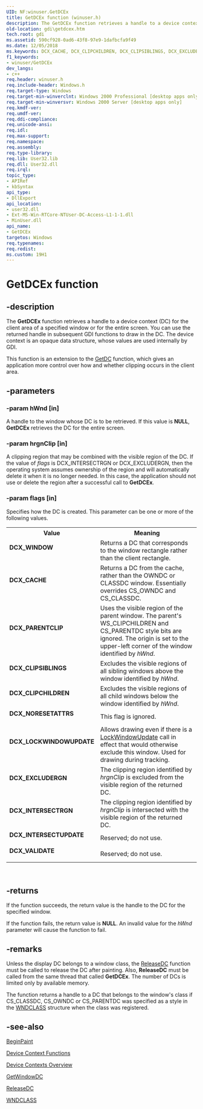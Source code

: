 ```yaml
---
UID: NF:winuser.GetDCEx
title: GetDCEx function (winuser.h)
description: The GetDCEx function retrieves a handle to a device context (DC) for the client area of a specified window or for the entire screen.
old-location: gdi\getdcex.htm
tech.root: gdi
ms.assetid: 590cf928-0ad6-43f8-97e9-1dafbcfa9f49
ms.date: 12/05/2018
ms.keywords: DCX_CACHE, DCX_CLIPCHILDREN, DCX_CLIPSIBLINGS, DCX_EXCLUDERGN, DCX_INTERSECTRGN, DCX_INTERSECTUPDATE, DCX_LOCKWINDOWUPDATE, DCX_NORESETATTRS, DCX_PARENTCLIP, DCX_VALIDATE, DCX_WINDOW, GetDCEx, GetDCEx function [Windows GDI], _win32_GetDCEx, gdi.getdcex, winuser/GetDCEx
f1_keywords:
- winuser/GetDCEx
dev_langs:
- c++
req.header: winuser.h
req.include-header: Windows.h
req.target-type: Windows
req.target-min-winverclnt: Windows 2000 Professional [desktop apps only]
req.target-min-winversvr: Windows 2000 Server [desktop apps only]
req.kmdf-ver: 
req.umdf-ver: 
req.ddi-compliance: 
req.unicode-ansi: 
req.idl: 
req.max-support: 
req.namespace: 
req.assembly: 
req.type-library: 
req.lib: User32.lib
req.dll: User32.dll
req.irql: 
topic_type:
- APIRef
- kbSyntax
api_type:
- DllExport
api_location:
- user32.dll
- Ext-MS-Win-RTCore-NTUser-DC-Access-L1-1-1.dll
- MinUser.dll
api_name:
- GetDCEx
targetos: Windows
req.typenames: 
req.redist: 
ms.custom: 19H1
---
```


# GetDCEx function


## -description


The <b>GetDCEx</b> function retrieves a handle to a device context (DC) for the client area of a specified window or for the entire screen. You can use the returned handle in subsequent GDI functions to draw in the DC. The device context is an opaque data structure, whose values are used internally by GDI.

This function is an extension to the <a href="https://docs.microsoft.com/windows/desktop/api/winuser/nf-winuser-getdc">GetDC</a> function, which gives an application more control over how and whether clipping occurs in the client area.


## -parameters




### -param hWnd [in]

A handle to the window whose DC is to be retrieved. If this value is <b>NULL</b>, <b>GetDCEx</b> retrieves the DC for the entire screen.


### -param hrgnClip [in]

A clipping region that may be combined with the visible region of the DC. If the value of <i>flags</i> is DCX_INTERSECTRGN or DCX_EXCLUDERGN, then the operating system assumes ownership of the region and will automatically delete it when it is no longer needed. In this case, the application should not use or delete the region after a successful call to <b>GetDCEx</b>.


### -param flags [in]

Specifies how the DC is created. This parameter can be one or more of the following values.

<table>
<tr>
<th>Value</th>
<th>Meaning</th>
</tr>
<tr>
<td width="40%"><a id="DCX_WINDOW"></a><a id="dcx_window"></a><dl>
<dt><b>DCX_WINDOW</b></dt>
</dl>
</td>
<td width="60%">
Returns a DC that corresponds to the window rectangle rather than the client rectangle.

</td>
</tr>
<tr>
<td width="40%"><a id="DCX_CACHE"></a><a id="dcx_cache"></a><dl>
<dt><b>DCX_CACHE</b></dt>
</dl>
</td>
<td width="60%">
Returns a DC from the cache, rather than the OWNDC or CLASSDC window. Essentially overrides CS_OWNDC and CS_CLASSDC.

</td>
</tr>
<tr>
<td width="40%"><a id="DCX_PARENTCLIP"></a><a id="dcx_parentclip"></a><dl>
<dt><b>DCX_PARENTCLIP</b></dt>
</dl>
</td>
<td width="60%">
Uses the visible region of the parent window. The parent's WS_CLIPCHILDREN and CS_PARENTDC style bits are ignored. The origin is set to the upper-left corner of the window identified by <i>hWnd</i>.

</td>
</tr>
<tr>
<td width="40%"><a id="DCX_CLIPSIBLINGS"></a><a id="dcx_clipsiblings"></a><dl>
<dt><b>DCX_CLIPSIBLINGS</b></dt>
</dl>
</td>
<td width="60%">
Excludes the visible regions of all sibling windows above the window identified by <i>hWnd</i>.

</td>
</tr>
<tr>
<td width="40%"><a id="DCX_CLIPCHILDREN"></a><a id="dcx_clipchildren"></a><dl>
<dt><b>DCX_CLIPCHILDREN</b></dt>
</dl>
</td>
<td width="60%">
Excludes the visible regions of all child windows below the window identified by <i>hWnd</i>.

</td>
</tr>
<tr>
<td width="40%"><a id="DCX_NORESETATTRS"></a><a id="dcx_noresetattrs"></a><dl>
<dt><b>DCX_NORESETATTRS</b></dt>
</dl>
</td>
<td width="60%">
This flag is ignored.

</td>
</tr>
<tr>
<td width="40%"><a id="DCX_LOCKWINDOWUPDATE"></a><a id="dcx_lockwindowupdate"></a><dl>
<dt><b>DCX_LOCKWINDOWUPDATE</b></dt>
</dl>
</td>
<td width="60%">
Allows drawing even if there is a <a href="https://docs.microsoft.com/windows/desktop/api/winuser/nf-winuser-lockwindowupdate">LockWindowUpdate</a> call in effect that would otherwise exclude this window. Used for drawing during tracking.

</td>
</tr>
<tr>
<td width="40%"><a id="DCX_EXCLUDERGN"></a><a id="dcx_excludergn"></a><dl>
<dt><b>DCX_EXCLUDERGN</b></dt>
</dl>
</td>
<td width="60%">
The clipping region identified by <i>hrgnClip</i> is excluded from the visible region of the returned DC.

</td>
</tr>
<tr>
<td width="40%"><a id="DCX_INTERSECTRGN"></a><a id="dcx_intersectrgn"></a><dl>
<dt><b>DCX_INTERSECTRGN</b></dt>
</dl>
</td>
<td width="60%">
The clipping region identified by <i>hrgnClip</i> is intersected with the visible region of the returned DC.

</td>
</tr>
<tr>
<td width="40%"><a id="DCX_INTERSECTUPDATE"></a><a id="dcx_intersectupdate"></a><dl>
<dt><b>DCX_INTERSECTUPDATE</b></dt>
</dl>
</td>
<td width="60%">
Reserved; do not use.

</td>
</tr>
<tr>
<td width="40%"><a id="DCX_VALIDATE"></a><a id="dcx_validate"></a><dl>
<dt><b>DCX_VALIDATE</b></dt>
</dl>
</td>
<td width="60%">
Reserved; do not use.

</td>
</tr>
</table>
 


## -returns



If the function succeeds, the return value is the handle to the DC for the specified window.

If the function fails, the return value is <b>NULL</b>. An invalid value for the <i>hWnd</i> parameter will cause the function to fail.




## -remarks



Unless the display DC belongs to a window class, the <a href="https://docs.microsoft.com/windows/desktop/api/winuser/nf-winuser-releasedc">ReleaseDC</a> function must be called to release the DC after painting. Also, <b>ReleaseDC</b> must be called from the same thread that called <b>GetDCEx</b>. The number of DCs is limited only by available memory.

The function returns a handle to a DC that belongs to the window's class if CS_CLASSDC, CS_OWNDC or CS_PARENTDC was specified as a style in the <a href="https://docs.microsoft.com/windows/desktop/api/winuser/ns-winuser-wndclassa">WNDCLASS</a> structure when the class was registered.




## -see-also




<a href="https://docs.microsoft.com/windows/desktop/api/winuser/nf-winuser-beginpaint">BeginPaint</a>



<a href="https://docs.microsoft.com/windows/desktop/gdi/device-context-functions">Device Context Functions</a>



<a href="https://docs.microsoft.com/windows/desktop/gdi/device-contexts">Device Contexts Overview</a>



<a href="https://docs.microsoft.com/windows/desktop/api/winuser/nf-winuser-getwindowdc">GetWindowDC</a>



<a href="https://docs.microsoft.com/windows/desktop/api/winuser/nf-winuser-releasedc">ReleaseDC</a>



<a href="https://docs.microsoft.com/windows/desktop/api/winuser/ns-winuser-wndclassa">WNDCLASS</a>
 

 

